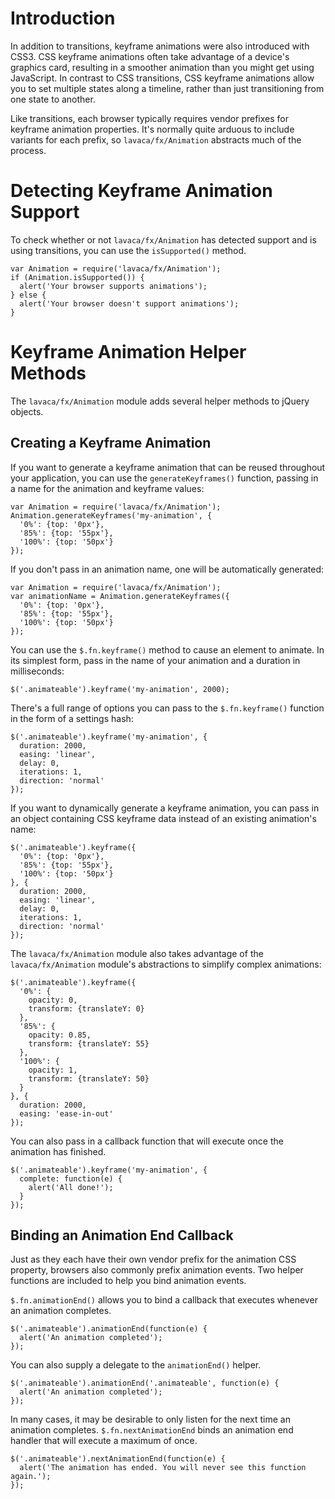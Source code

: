 # Introduction
In addition to transitions, keyframe animations were also introduced with CSS3. CSS keyframe animations often take advantage of a device's graphics card, resulting in a smoother animation than you might get using JavaScript. In contrast to CSS transitions, CSS keyframe animations allow you to set multiple states along a timeline, rather than just transitioning from one state to another.

Like transitions, each browser typically requires vendor prefixes for keyframe animation properties. It's normally quite arduous to include variants for each prefix, so `lavaca/fx/Animation` abstracts much of the process.

# Detecting Keyframe Animation Support
To check whether or not `lavaca/fx/Animation` has detected support and is using transitions, you can use the `isSupported()` method.

    var Animation = require('lavaca/fx/Animation');
    if (Animation.isSupported()) {
      alert('Your browser supports animations');
    } else {
      alert('Your browser doesn't support animations');
    }

# Keyframe Animation Helper Methods
The `lavaca/fx/Animation` module adds several helper methods to jQuery objects.

## Creating a Keyframe Animation
If you want to generate a keyframe animation that can be reused throughout your application, you can use the `generateKeyframes()` function, passing in a name for the animation and keyframe values:

    var Animation = require('lavaca/fx/Animation');
    Animation.generateKeyframes('my-animation', {
      '0%': {top: '0px'},
      '85%': {top: '55px'},
      '100%': {top: '50px'}
    });

If you don't pass in an animation name, one will be automatically generated:

    var Animation = require('lavaca/fx/Animation');
    var animationName = Animation.generateKeyframes({
      '0%': {top: '0px'},
      '85%': {top: '55px'},
      '100%': {top: '50px'}
    });

You can use the `$.fn.keyframe()` method to cause an element to animate. In its simplest form, pass in the name of your animation and a duration in milliseconds:

    $('.animateable').keyframe('my-animation', 2000);

There's a full range of options you can pass to the `$.fn.keyframe()` function in the form of a settings hash:

    $('.animateable').keyframe('my-animation', {
      duration: 2000,
      easing: 'linear',
      delay: 0,
      iterations: 1,
      direction: 'normal'
    });

If you want to dynamically generate a keyframe animation, you can pass in an object containing CSS keyframe data instead of an existing animation's name:

    $('.animateable').keyframe({
      '0%': {top: '0px'},
      '85%': {top: '55px'},
      '100%': {top: '50px'}
    }, {
      duration: 2000,
      easing: 'linear',
      delay: 0,
      iterations: 1,
      direction: 'normal'
    });

The `lavaca/fx/Animation` module also takes advantage of the `lavaca/fx/Animation` module's abstractions to simplify complex animations:

    $('.animateable').keyframe({
      '0%': {
        opacity: 0,
        transform: {translateY: 0}
      },
      '85%': {
        opacity: 0.85,
        transform: {translateY: 55}
      },
      '100%': {
        opacity: 1,
        transform: {translateY: 50}
      }
    }, {
      duration: 2000,
      easing: 'ease-in-out'
    });

You can also pass in a callback function that will execute once the animation has finished.

    $('.animateable').keyframe('my-animation', {
      complete: function(e) {
        alert('All done!');
      }
    });

## Binding an Animation End Callback
Just as they each have their own vendor prefix for the animation CSS property, browsers also commonly prefix animation events. Two helper functions are included to help you bind animation events.

`$.fn.animationEnd()` allows you to bind a callback that executes whenever an animation completes.

    $('.animateable').animationEnd(function(e) {
      alert('An animation completed');
    });

You can also supply a delegate to the `animationEnd()` helper.

    $('.animateable').animationEnd('.animateable', function(e) {
      alert('An animation completed');
    });

In many cases, it may be desirable to only listen for the next time an animation completes. `$.fn.nextAnimationEnd` binds an animation end handler that will execute a maximum of once.

    $('.animateable').nextAnimationEnd(function(e) {
      alert('The animation has ended. You will never see this function again.');
    });
